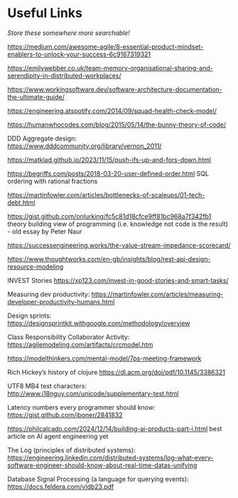 # Useful Links

_Store these somewhere more searchable!_

https://medium.com/awesome-agile/8-essential-product-mindset-enablers-to-unlock-your-success-6c9167319321

https://emilywebber.co.uk/team-memory-organisational-sharing-and-serendipity-in-distributed-workplaces/

https://www.workingsoftware.dev/software-architecture-documentation-the-ultimate-guide/ 

https://engineering.atspotify.com/2014/09/squad-health-check-model/

https://humanwhocodes.com/blog/2015/05/14/the-bunny-theory-of-code/

DDD Aggregate design: https://www.dddcommunity.org/library/vernon_2011/

https://matklad.github.io/2023/11/15/push-ifs-up-and-fors-down.html

https://begriffs.com/posts/2018-03-20-user-defined-order.html SQL ordering with rational fractions

https://martinfowler.com/articles/bottlenecks-of-scaleups/01-tech-debt.html

https://gist.github.com/onlurking/fc5c81d18cfce9ff81bc968a7f342fb1 theory building view of programming (i.e. knowledge not code is the result) - old essay by Peter Naur

https://successengineering.works/the-value-stream-impedance-scorecard/ 

https://www.thoughtworks.com/en-gb/insights/blog/rest-api-design-resource-modeling 

INVEST Stories https://xp123.com/invest-in-good-stories-and-smart-tasks/ 

Measuring dev productivity: https://martinfowler.com/articles/measuring-developer-productivity-humans.html 

Design sprints: https://designsprintkit.withgoogle.com/methodology/overview 

Class Responsibility Collaborator Activity: https://agilemodeling.com/artifacts/crcmodel.htm 

https://modelthinkers.com/mental-model/7ps-meeting-framework 

Rich Hickey’s history of clojure https://dl.acm.org/doi/pdf/10.1145/3386321 

UTF8 MB4 test characters: http://www.i18nguy.com/unicode/supplementary-test.html 

Latency numbers every programmer should know: https://gist.github.com/jboner/2841832 

https://philcalcado.com/2024/12/14/building-ai-products-part-i.html best article on AI agent engineering yet

The Log (principles of distributed systems): https://engineering.linkedin.com/distributed-systems/log-what-every-software-engineer-should-know-about-real-time-datas-unifying 

Database Signal Processing (a language for querying events): https://docs.feldera.com/vldb23.pdf 

